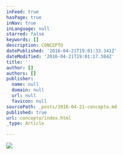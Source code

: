 ```yaml
---
inFeed: true
hasPage: true
inNav: true
inLanguage: null
starred: false
keywords: []
description: CONCEPTO
datePublished: '2016-04-21T19:01:33.341Z'
dateModified: '2016-04-21T19:01:17.584Z'
title: ''
author: []
authors: []
publisher:
  name: null
  domain: null
  url: null
  favicon: null
sourcePath: _posts/2016-04-21-concepto.md
published: true
url: concepto/index.html
_type: Article

---
```

![](https://the-grid-user-content.s3-us-west-2.amazonaws.com/28f33dab-df84-4584-a525-7c4c53ca5e27.jpg)